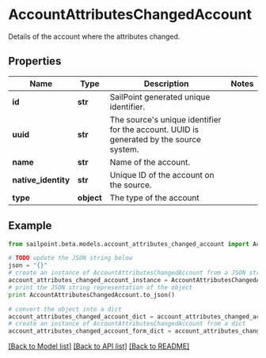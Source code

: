 # AccountAttributesChangedAccount

Details of the account where the attributes changed.

## Properties

Name | Type | Description | Notes
------------ | ------------- | ------------- | -------------
**id** | **str** | SailPoint generated unique identifier. | 
**uuid** | **str** | The source&#39;s unique identifier for the account. UUID is generated by the source system. | 
**name** | **str** | Name of the account. | 
**native_identity** | **str** | Unique ID of the account on the source. | 
**type** | **object** | The type of the account | 

## Example

```python
from sailpoint.beta.models.account_attributes_changed_account import AccountAttributesChangedAccount

# TODO update the JSON string below
json = "{}"
# create an instance of AccountAttributesChangedAccount from a JSON string
account_attributes_changed_account_instance = AccountAttributesChangedAccount.from_json(json)
# print the JSON string representation of the object
print AccountAttributesChangedAccount.to_json()

# convert the object into a dict
account_attributes_changed_account_dict = account_attributes_changed_account_instance.to_dict()
# create an instance of AccountAttributesChangedAccount from a dict
account_attributes_changed_account_form_dict = account_attributes_changed_account.from_dict(account_attributes_changed_account_dict)
```
[[Back to Model list]](../README.md#documentation-for-models) [[Back to API list]](../README.md#documentation-for-api-endpoints) [[Back to README]](../README.md)


